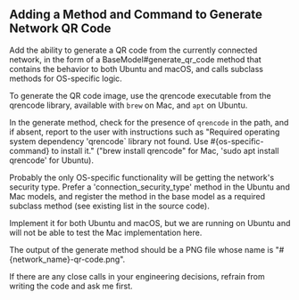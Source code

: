 ## Adding a Method and Command to Generate Network QR Code

Add the ability to generate a QR code from the currently connected network, in the form of a BaseModel#generate_qr_code method that contains the behavior to both Ubuntu and macOS, and calls subclass methods for OS-specific logic.

To generate the QR code image, use the qrencode executable from the qrencode library, available with `brew` on Mac, and `apt` on Ubuntu.

In the generate method, check for the presence of `qrencode` in the path, and if absent, report to the user with instructions such as "Required operating system dependency 'qrencode` library not found. Use #{os-specific-command} to install it." ("brew install qrencode" for Mac, 'sudo apt install qrencode' for Ubuntu).

Probably the only OS-specific functionality will be getting the network's security type. Prefer a 'connection_security_type' method in the Ubuntu and Mac models, and register the method in the base model as a required subclass method (see existing list in the source code).

Implement it for both Ubuntu and macOS, but we are running on Ubuntu and will not be able to test the Mac implementation here.

The output of the generate method should be a PNG file whose name is "#{network_name}-qr-code.png".

If there are any close calls in your engineering decisions, refrain from writing the code and ask me first.
